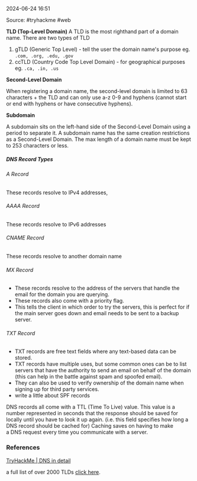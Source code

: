 
2024-06-24 16:51

Source: #tryhackme  #web 

**TLD (Top-Level Domain)**
A TLD is the most righthand part of a domain name. There are two types of TLD
1. gTLD (Generic Top Level) - tell the user the domain name's purpose eg. `.com, .org, .edu, .gov`
2. ccTLD (Country Code Top Level Domain) - for geographical purposes eg. `.ca, .in, .us`

**Second-Level Domain**

When registering a domain name, the second-level domain is limited to 63 characters + the TLD and can only use a-z 0-9 and hyphens (cannot start or end with hyphens or have consecutive hyphens).

**Subdomain**

A subdomain sits on the left-hand side of the Second-Level Domain using a period to separate it. A subdomain name has the same creation restrictions as a Second-Level Domain. The max length of a domain name must be kept to 253 characters or less. 
##### DNS Record Types
###### A Record 
These records resolve to IPv4 addresses,
###### AAAA Record 
These records resolve to IPv6 addresses
###### CNAME Record
These records resolve to another domain name
###### MX Record
- These records resolve to the address of the servers that handle the email for the domain you are querying.
- These records also come with a priority flag.
- This tells the client in which order to try the servers, this is perfect for if the main server goes down and email needs to be sent to a backup server.
###### TXT Record
- TXT records are free text fields where any text-based data can be stored. 
- TXT records have multiple uses, but some common ones can be to list servers that have the authority to send an email on behalf of the domain (this can help in the battle against spam and spoofed email). 
- They can also be used to verify ownership of the domain name when signing up for third party services.
- write a little about SPF records

DNS records all come with a TTL (Time To Live) value. This value is a number represented in seconds that the response should be saved for locally until you have to look it up again. (i.e. this field specifies how long a DNS record should be cached for) Caching saves on having to make a DNS request every time you communicate with a server.


### References
[TryHackMe | DNS in detail](https://tryhackme.com/r/room/dnsindetail)

a full list of over 2000 TLDs [click here](https://data.iana.org/TLD/tlds-alpha-by-domain.txt).